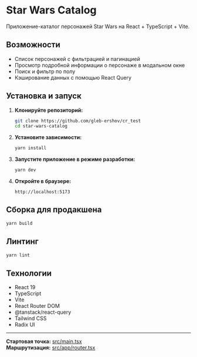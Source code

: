 # Star Wars Catalog

Приложение-каталог персонажей Star Wars на React + TypeScript + Vite.

## Возможности

-   Список персонажей с фильтрацией и пагинацией
-   Просмотр подробной информации о персонаже в модальном окне
-   Поиск и фильтр по полу
-   Кэширование данных с помощью React Query

## Установка и запуск

1. **Клонируйте репозиторий:**

    ```sh
    git clone https://github.com/gleb-ershov/cr_test
    cd star-wars-catalog
    ```

2. **Установите зависимости:**

    ```sh
    yarn install
    ```

3. **Запустите приложение в режиме разработки:**

    ```sh
    yarn dev
    ```

4. **Откройте в браузере:**
    ```
    http://localhost:5173
    ```

## Сборка для продакшена

```sh
yarn build
```

## Линтинг

```sh
yarn lint
```

## Технологии

-   React 19
-   TypeScript
-   Vite
-   React Router DOM
-   @tanstack/react-query
-   Tailwind CSS
-   Radix UI

---

**Стартовая точка:** [src/main.tsx](src/main.tsx)  
**Маршрутизация:** [src/app/router.tsx](src/app/router.tsx)
